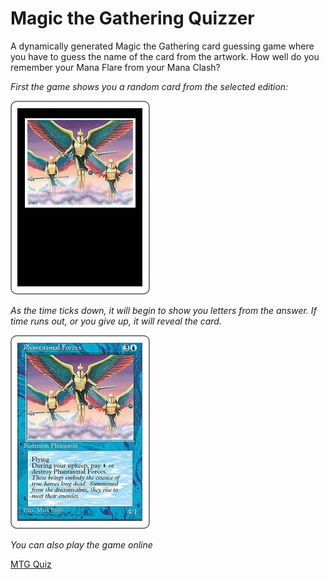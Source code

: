 # Magic the Gathering Quizzer
A dynamically generated Magic the Gathering card guessing game where you have to guess the name of the card from the artwork. How well do you remember your Mana Flare from your Mana Clash?


*First the game shows you a random card from the selected edition:*

![Blank card](assets/guess.png)


*As the time ticks down, it will begin to show you letters from the answer. If time runs out, or you give up, it will reveal the card.*

![Answered Card](assets/answer.png)


*You can also play the game online*

[MTG Quiz](https://specularrealms.com/mtgquiz)

